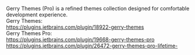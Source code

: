 Gerry Themes (Pro) is a refined themes collection designed for comfortable development experience.<br/>
Gerry Themes:<br/>
https://plugins.jetbrains.com/plugin/18922-gerry-themes<br/>
Gerry Themes Pro:<br/>
https://plugins.jetbrains.com/plugin/19668-gerry-themes-pro<br/>
https://plugins.jetbrains.com/plugin/26472-gerry-themes-pro-lifetime-
